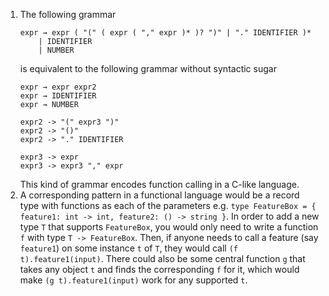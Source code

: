 1.  The following grammar
    ```
    expr → expr ( "(" ( expr ( "," expr )* )? ")" | "." IDENTIFIER )*
        | IDENTIFIER
        | NUMBER
    ```
    is equivalent to the following grammar without syntactic sugar
    ```
    expr → expr expr2
    expr → IDENTIFIER
    expr → NUMBER

    expr2 -> "(" expr3 ")"
    expr2 -> "()"
    expr2 -> "." IDENTIFIER

    expr3 -> expr
    expr3 -> expr3 "," expr
    ```
    This kind of grammar encodes function calling in a C-like language.
2.  A corresponding pattern in a functional language would be a record type with functions as each of the parameters e.g. `type FeatureBox = { feature1: int -> int, feature2: () -> string }`. In order to add a new type `T` that supports `FeatureBox`, you would only need to write a function `f` with type `T -> FeatureBox`. Then, if anyone needs to call a feature (say `feature1`) on some instance `t` of `T`, they would call `(f t).feature1(input)`. There could also be some central function `g` that takes any object `t` and finds the corresponding `f` for it, which would make `(g t).feature1(input)` work for any supported `t`.